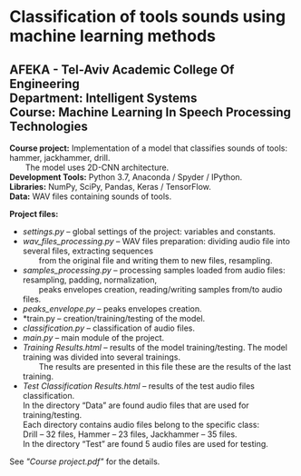 # Classification of tools sounds using machine learning methods
## AFEKA - Tel-Aviv Academic College Of Engineering<br/>Department: Intelligent Systems<br/>Course: Machine Learning In Speech Processing Technologies

**Course project:** Implementation of a model that classifies sounds of tools: hammer, jackhammer, drill.<br/>
&emsp;&emsp;The model uses 2D-CNN architecture.<br/>
**Development Tools:** Python 3.7, Anaconda / Spyder / IPython.<br/>
**Libraries:** NumPy, SciPy, Pandas, Keras / TensorFlow.<br/>
**Data:** WAV files containing sounds of tools.<br/>

**Project files:**<br/>
* *settings.py* – global settings of the project: variables and constants.<br/>
* *wav_files_processing.py* – WAV files preparation: dividing audio file into several files, extracting sequences<br/>
&emsp;&emsp;from the original file and writing them to new files, resampling.<br/>
* *samples_processing.py* – processing samples loaded from audio files: resampling, padding, normalization,<br/>
&emsp;&emsp;peaks envelopes creation, reading/writing samples from/to audio files.<br/>
* *peaks_envelope.py* – peaks envelopes creation.<br/>
* *train.py – creation/training/testing of the model.<br/>
* *classification.py* – classification of audio files.<br/>
* *main.py* – main module of the project.<br/>
* *Training Results.html* – results of the model training/testing. The model training was divided into several trainings.<br/>
&emsp;&emsp;The results are presented in this file these are the results of the last training.<br/>
* *Test Classification Results.html* – results of the test audio files classification.<br/>
In the directory “Data” are found audio files that are used for training/testing.<br/> 
Each directory contains audio files belong to the specific class:<br/> 
Drill – 32 files, Hammer – 23 files, Jackhammer – 35 files.<br/>
In the directory “Test” are found 5 audio files are used for testing.<br/>

See *"Course project.pdf"* for the details.<br/>
